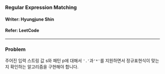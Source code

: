 ### Regular Expression Matching
#### Writer: Hyungjune Shin
#### Refer: LeetCode
* * *
### Problem
주어진 입력 스트링 값 s와 패턴 p에 대해서 ```'.'```과```'*'```를 지원하면서 정규표현식이 맞는지 확인하는 알고리즘을 구현해야 합니다.
